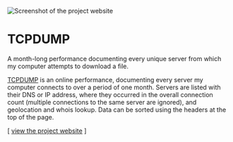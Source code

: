 ![Screenshot of the project website](https://raw.githubusercontent.com/jeffThompson/TCPDUMP/master/images/TCPDUMP_Screenshot_FB.jpg)

# TCPDUMP
A month-long performance documenting every unique server from which my computer attempts to download a file.

[TCPDUMP](http://www.jeffreythompson.org/tcpdump) is an online performance, documenting every server my computer connects to over a period of one month. Servers are listed with their DNS or IP address, where they occurred in the overall connection count (multiple connections to the same server are ignored), and geolocation and whois lookup. Data can be sorted using the headers at the top of the page.

\[ [view the project website](http://www.jeffreythompson.org/tcpdump) \]
